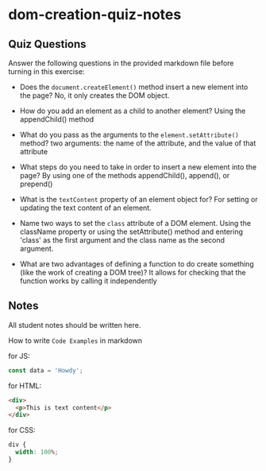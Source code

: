# dom-creation-quiz-notes

## Quiz Questions

Answer the following questions in the provided markdown file before turning in this exercise:

- Does the `document.createElement()` method insert a new element into the page?
  No, it only creates the DOM object.

- How do you add an element as a child to another element?
  Using the appendChild() method

- What do you pass as the arguments to the `element.setAttribute()` method?
  two arguments: the name of the attribute, and the value of that attribute

- What steps do you need to take in order to insert a new element into the page?
  By using one of the methods appendChild(), append(), or prepend()

- What is the `textContent` property of an element object for?
  For setting or updating the text content of an element.

- Name two ways to set the `class` attribute of a DOM element.
  Using the className property or using the setAttribute() method and entering 'class' as the first argument and the class name as the second argument.

- What are two advantages of defining a function to do create something (like the work of creating a DOM tree)?
  It allows for checking that the function works by calling it independently

## Notes

All student notes should be written here.

How to write `Code Examples` in markdown

for JS:

```javascript
const data = 'Howdy';
```

for HTML:

```html
<div>
  <p>This is text content</p>
</div>
```

for CSS:

```css
div {
  width: 100%;
}
```

